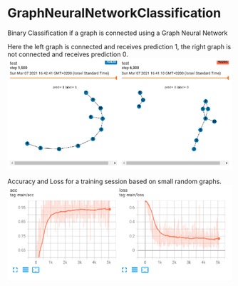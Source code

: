 # GraphNeuralNetworkClassification
Binary Classification if a graph is connected using a Graph Neural Network

Here the left graph is connected and receives prediction 1, the right graph is not connected and receives prediction 0. 
![Intro](/imgs/Selection_209.png)

Accuracy and Loss for a training session based on small random graphs. 
![Intro](/imgs/Selection_207.png)


